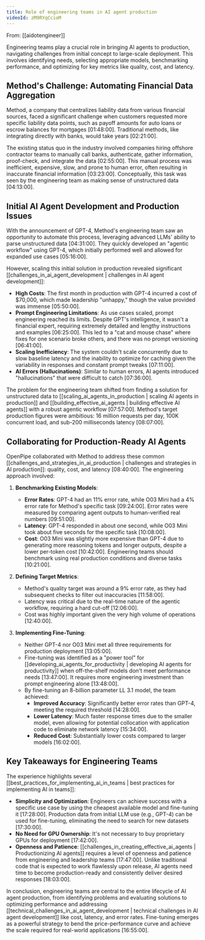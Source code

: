 ```yaml
---
title: Role of engineering teams in AI agent production
videoId: zM9RYqCcioM
---
```


From: [[aidotengineer]] <br/> 

Engineering teams play a crucial role in bringing AI agents to production, navigating challenges from initial concept to large-scale deployment. This involves identifying needs, selecting appropriate models, benchmarking performance, and optimizing for key metrics like quality, cost, and latency.

## Method's Challenge: Automating Financial Data Aggregation

Method, a company that centralizes liability data from various financial sources, faced a significant challenge when customers requested more specific liability data points, such as payoff amounts for auto loans or escrow balances for mortgages <a class="yt-timestamp" data-t="01:48:00">[01:48:00]</a>. Traditional methods, like integrating directly with banks, would take years <a class="yt-timestamp" data-t="02:21:00">[02:21:00]</a>.

The existing status quo in the industry involved companies hiring offshore contractor teams to manually call banks, authenticate, gather information, proof-check, and integrate the data <a class="yt-timestamp" data-t="02:55:00">[02:55:00]</a>. This manual process was inefficient, expensive, slow, and prone to human error, often resulting in inaccurate financial information <a class="yt-timestamp" data-t="03:23:00">[03:23:00]</a>. Conceptually, this task was seen by the engineering team as making sense of unstructured data <a class="yt-timestamp" data-t="04:13:00">[04:13:00]</a>.

## Initial AI Agent Development and Production Issues

With the announcement of GPT-4, Method's engineering team saw an opportunity to automate this process, leveraging advanced LLMs' ability to parse unstructured data <a class="yt-timestamp" data-t="04:31:00">[04:31:00]</a>. They quickly developed an "agentic workflow" using GPT-4, which initially performed well and allowed for expanded use cases <a class="yt-timestamp" data-t="05:16:00">[05:16:00]</a>.

However, scaling this initial solution in production revealed significant [[challenges_in_ai_agent_development | challenges in AI agent development]]:
*   **High Costs**: The first month in production with GPT-4 incurred a cost of $70,000, which made leadership "unhappy," though the value provided was immense <a class="yt-timestamp" data-t="05:50:00">[05:50:00]</a>.
*   **Prompt Engineering Limitations**: As use cases scaled, prompt engineering reached its limits. Despite GPT's intelligence, it wasn't a financial expert, requiring extremely detailed and lengthy instructions and examples <a class="yt-timestamp" data-t="06:25:00">[06:25:00]</a>. This led to a "cat and mouse chase" where fixes for one scenario broke others, and there was no prompt versioning <a class="yt-timestamp" data-t="06:41:00">[06:41:00]</a>.
*   **Scaling Inefficiency**: The system couldn't scale concurrently due to slow baseline latency and the inability to optimize for caching given the variability in responses and constant prompt tweaks <a class="yt-timestamp" data-t="07:11:00">[07:11:00]</a>.
*   **AI Errors (Hallucinations)**: Similar to human errors, AI agents introduced "hallucinations" that were difficult to catch <a class="yt-timestamp" data-t="07:36:00">[07:36:00]</a>.

The problem for the engineering team shifted from finding a solution for unstructured data to [[scaling_ai_agents_in_production | scaling AI agents in production]] and [[building_effective_ai_agents | building effective AI agents]] with a robust agentic workflow <a class="yt-timestamp" data-t="07:57:00">[07:57:00]</a>. Method's target production figures were ambitious: 16 million requests per day, 100K concurrent load, and sub-200 milliseconds latency <a class="yt-timestamp" data-t="08:07:00">[08:07:00]</a>.

## Collaborating for Production-Ready AI Agents

OpenPipe collaborated with Method to address these common [[challenges_and_strategies_in_ai_production | challenges and strategies in AI production]]: quality, cost, and latency <a class="yt-timestamp" data-t="08:40:00">[08:40:00]</a>. The engineering approach involved:

1.  **Benchmarking Existing Models**:
    *   **Error Rates**: GPT-4 had an 11% error rate, while O03 Mini had a 4% error rate for Method's specific task <a class="yt-timestamp" data-t="09:24:00">[09:24:00]</a>. Error rates were measured by comparing agent outputs to human-verified real numbers <a class="yt-timestamp" data-t="09:51:00">[09:51:00]</a>.
    *   **Latency**: GPT-4 responded in about one second, while O03 Mini took about five seconds for the specific task <a class="yt-timestamp" data-t="10:08:00">[10:08:00]</a>.
    *   **Cost**: O03 Mini was slightly more expensive than GPT-4 due to generating more reasoning tokens and longer outputs, despite a lower per-token cost <a class="yt-timestamp" data-t="10:42:00">[10:42:00]</a>. Engineering teams should benchmark using real production conditions and diverse tasks <a class="yt-timestamp" data-t="10:21:00">[10:21:00]</a>.

2.  **Defining Target Metrics**:
    *   Method's quality target was around a 9% error rate, as they had subsequent checks to filter out inaccuracies <a class="yt-timestamp" data-t="11:58:00">[11:58:00]</a>.
    *   Latency was critical due to the real-time nature of the agentic workflow, requiring a hard cut-off <a class="yt-timestamp" data-t="12:06:00">[12:06:00]</a>.
    *   Cost was highly important given the very high volume of operations <a class="yt-timestamp" data-t="12:40:00">[12:40:00]</a>.

3.  **Implementing Fine-Tuning**:
    *   Neither GPT-4 nor O03 Mini met all three requirements for production deployment <a class="yt-timestamp" data-t="13:05:00">[13:05:00]</a>.
    *   Fine-tuning was identified as a "power tool" for [[developing_ai_agents_for_productivity | developing AI agents for productivity]] when off-the-shelf models don't meet performance needs <a class="yt-timestamp" data-t="13:47:00">[13:47:00]</a>. It requires more engineering investment than prompt engineering alone <a class="yt-timestamp" data-t="13:48:00">[13:48:00]</a>.
    *   By fine-tuning an 8-billion parameter LL 3.1 model, the team achieved:
        *   **Improved Accuracy**: Significantly better error rates than GPT-4, meeting the required threshold <a class="yt-timestamp" data-t="14:28:00">[14:28:00]</a>.
        *   **Lower Latency**: Much faster response times due to the smaller model, even allowing for potential collocation with application code to eliminate network latency <a class="yt-timestamp" data-t="15:34:00">[15:34:00]</a>.
        *   **Reduced Cost**: Substantially lower costs compared to larger models <a class="yt-timestamp" data-t="16:02:00">[16:02:00]</a>.

## Key Takeaways for Engineering Teams

The experience highlights several [[best_practices_for_implementing_ai_in_teams | best practices for implementing AI in teams]]:
*   **Simplicity and Optimization**: Engineers can achieve success with a specific use case by using the cheapest available model and fine-tuning it <a class="yt-timestamp" data-t="17:28:00">[17:28:00]</a>. Production data from initial LLM use (e.g., GPT-4) can be used for fine-tuning, eliminating the need to search for new datasets <a class="yt-timestamp" data-t="17:30:00">[17:30:00]</a>.
*   **No Need for GPU Ownership**: It's not necessary to buy proprietary GPUs for deployment <a class="yt-timestamp" data-t="17:42:00">[17:42:00]</a>.
*   **Openness and Patience**: [[challenges_in_creating_effective_ai_agents | Productionizing AI agents]] requires a level of openness and patience from engineering and leadership teams <a class="yt-timestamp" data-t="17:47:00">[17:47:00]</a>. Unlike traditional code that is expected to work flawlessly upon release, AI agents need time to become production-ready and consistently deliver desired responses <a class="yt-timestamp" data-t="18:03:00">[18:03:00]</a>.

In conclusion, engineering teams are central to the entire lifecycle of AI agent production, from identifying problems and evaluating solutions to optimizing performance and addressing [[technical_challenges_in_ai_agent_development | technical challenges in AI agent development]] like cost, latency, and error rates. Fine-tuning emerges as a powerful strategy to bend the price-performance curve and achieve the scale required for real-world applications <a class="yt-timestamp" data-t="16:55:00">[16:55:00]</a>.